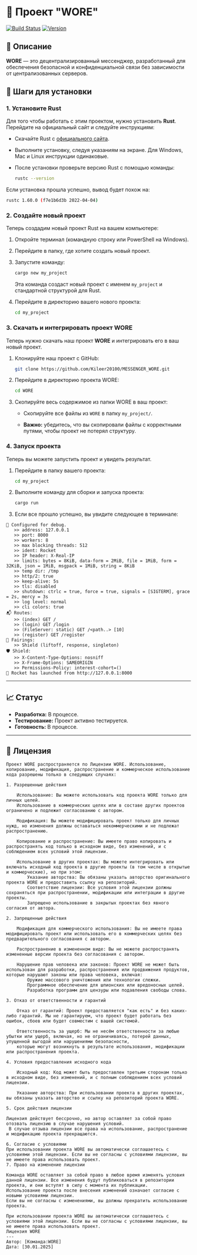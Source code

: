 # 🚀 Проект "WORE"

[![Build Status](https://img.shields.io/badge/build-passing-brightgreen)](https://github.com/yourusername/superapp/actions)
[![Version](https://img.shields.io/badge/version-0.0.01-red)](https://github.com/yourusername/superapp/releases)

## 📜 Описание

**WORE** — это децентрализированный мессенджер, разработанный для обеспечения безопасной и конфиденциальной связи без зависимости от централизованных серверов.


## 🔧 Шаги для установки

### 1. Установите Rust

Для того чтобы работать с этим проектом, нужно установить **Rust**. Перейдите на официальный сайт и следуйте инструкциям:

- Скачайте Rust с [официального сайта](https://doc.rust-lang.ru/book/ch01-01-installation.html).
- Выполните установку, следуя указаниям на экране. Для Windows, Mac и Linux инструкции одинаковые.
- После установки проверьте версию Rust с помощью команды:

  ```bash
  rustc --version
  ```

Если установка прошла успешно, вывод будет похож на:

```bash
rustc 1.60.0 (f7e1b6d3b 2022-04-04)
```

### 2. Создайте новый проект

Теперь создадим новый проект Rust на вашем компьютере:

1. Откройте терминал (командную строку или PowerShell на Windows).
2. Перейдите в папку, где хотите создать новый проект.
3. Запустите команду:

   ```bash
   cargo new my_project
   ```

   Эта команда создаст новый проект с именем `my_project` и стандартной структурой для Rust.

4. Перейдите в директорию вашего нового проекта:

   ```bash
   cd my_project
   ```

### 3. Скачать и интегрировать проект WORE

Теперь нужно скачать наш проект **WORE** и интегрировать его в ваш новый проект.

1. Клонируйте наш проект с GitHub:

   ```bash
   git clone https://github.com/Kileer20100/MESSENGER_WORE.git
   ```

2. Перейдите в директорию проекта WORE:

   ```bash
   cd WORE
   ```

3. Скопируйте весь содержимое из папки WORE в ваш проект:

   - Скопируйте все файлы из `WORE` в папку `my_project/`.

   - **Важно:** убедитесь, что вы скопировали файлы с корректными путями, чтобы проект не потерял структуру.

### 4. Запуск проекта

Теперь вы можете запустить проект и увидеть результат.

1. Перейдите в папку вашего проекта:

   ```bash
   cd my_project
   ```

2. Выполните команду для сборки и запуска проекта:

   ```bash
   cargo run
   ```

3. Если все прошло успешно, вы увидите следующее в терминале:

```
🔧 Configured for debug.
   >> address: 127.0.0.1
   >> port: 8000
   >> workers: 8
   >> max blocking threads: 512
   >> ident: Rocket
   >> IP header: X-Real-IP
   >> limits: bytes = 8KiB, data-form = 2MiB, file = 1MiB, form = 32KiB, json = 1MiB, msgpack = 1MiB, string = 8KiB
   >> temp dir: /tmp
   >> http/2: true
   >> keep-alive: 5s
   >> tls: disabled
   >> shutdown: ctrlc = true, force = true, signals = [SIGTERM], grace = 2s, mercy = 3s
   >> log level: normal
   >> cli colors: true
📬 Routes:
   >> (index) GET /
   >> (login) GET /login
   >> (FileServer: static) GET /<path..> [10]
   >> (register) GET /register
📡 Fairings:
   >> Shield (liftoff, response, singleton)
🛡️ Shield:
   >> X-Content-Type-Options: nosniff
   >> X-Frame-Options: SAMEORIGIN
   >> Permissions-Policy: interest-cohort=()
🚀 Rocket has launched from http://127.0.0.1:8000
  ```
 

   
 

---

## 📈 Статус

- **Разработка:** В процессе.
- **Тестирование:** Проект активно тестируется.
- **Готовность:** В процессе.

---

## 📝 Лицензия

```
Проект WORE распространяется по Лицензии WORE. Использование, копирование, модификация, распространение и коммерческое использование кода разрешены только в следующих случаях:

1. Разрешенные действия

    Использование: Вы можете использовать код проекта WORE только для личных целей.
    Использование в коммерческих целях или в составе других проектов ограничено и подлежит согласованию с автором.

    Модификация: Вы можете модифицировать проект только для личных нужд, но изменения должны оставаться некоммерческими и не подлежат распространению.

    Копирование и распространение: Вы имеете право копировать и распространять код только в исходном виде, без изменений, и с соблюдением всех условий этой лицензии.

    Использование в других проектах: Вы можете интегрировать или включать исходный код проекта в другие проекты (в том числе в открытые и коммерческие), но при этом:
        Указание авторства: Вы обязаны указать авторство оригинального проекта WORE и предоставить ссылку на репозиторий.
        Соответствие лицензии: Все условия этой лицензии должны сохраняться при распространении, модификации или интеграции в другие проекты.
        Запрещено использование в закрытых проектах без явного согласия от автора.

2. Запрещенные действия

    Модификация для коммерческого использования: Вы не имеете права модифицировать проект или использовать его в коммерческих целях без предварительного согласования с автором.

    Распространение в измененном виде: Вы не можете распространять измененные версии проекта без согласования с автором.

    Нарушение прав человека или законов: Проект WORE не может быть использован для разработки, распространения или продвижения продуктов, которые нарушают законы или права человека, включая:
        Оружие массового уничтожения или технологии слежки.
        Программное обеспечение для шпионских или вредоносных целей.
        Разработка программ для цензуры или подавления свободы слова.

3. Отказ от ответственности и гарантий

    Отказ от гарантий: Проект предоставляется "как есть" и без каких-либо гарантий. Мы не гарантируем, что проект будет работать без ошибок, сбоев или будет совместим с вашей системой.

    Ответственность за ущерб: Мы не несём ответственности за любые убытки или ущерб, включая, но не ограничиваясь, потерей данных, упущенной выгодой или нарушениями безопасности,
    которые могут возникнуть в результате использования, модификации или распространения проекта.

4. Условия предоставления исходного кода

    Исходный код: Код может быть предоставлен третьим сторонам только в исходном виде, без изменений, и с полным соблюдением всех условий лицензии.

    Указание авторства: При использовании проекта в других проектах, вы обязаны указать авторство и ссылку на репозиторий проекта WORE.

5. Срок действия лицензии

Лицензия действует бессрочно, но автор оставляет за собой право отозвать лицензию в случае нарушения условий.
 В случае отзыва лицензии все права на использование, распространение и модификацию проекта прекращаются.

6. Согласие с условиями
При использовании проекта WORE вы автоматически соглашаетесь с условиями этой лицензии. Если вы не согласны с условиями лицензии, вы не имеете права использовать проект.
7. Право на изменение лицензии

Команда WORE оставляет за собой право в любое время изменять условия данной лицензии. Все изменения будут публиковаться в репозитории проекта, и они вступят в силу с момента их публикации.
Использование проекта после внесения изменений означает согласие с новыми условиями лицензии.
Если вы не согласны с изменениями, вы должны прекратить использование проекта.

При использовании проекта WORE вы автоматически соглашаетесь с условиями этой лицензии. Если вы не согласны с условиями лицензии, вы не имеете права использовать проект.
Лицензия WORE
---
Автор: [Команда:WORE]
Дата: [30.01.2025]
```
